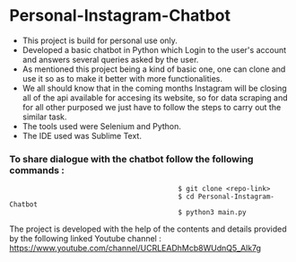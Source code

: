 # Personal-Instagram-Chatbot

* This project is build for personal use only.
* Developed a basic chatbot in Python which Login to the user's account and answers several queries asked by the user.
* As mentioned this project being a kind of basic one, one can clone and use it so as to make it better with more functionalities.
* We all should know that in the coming months Instagram will be closing all of the api available for accesing its website, so for data scraping and for all other purposed we just have to follow the steps to carry out the similar task.
* The tools used were Selenium and Python.
* The IDE used was Sublime Text.
### To share dialogue with the chatbot follow the following commands :
                                              $ git clone <repo-link>
                                              $ cd Personal-Instagram-Chatbot
                                              $ python3 main.py

The project is developed with the help of the contents and details provided by the following linked Youtube channel :
https://www.youtube.com/channel/UCRLEADhMcb8WUdnQ5_Alk7g
